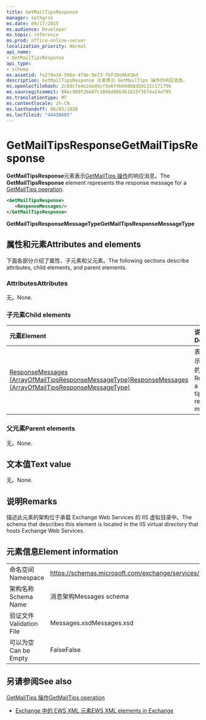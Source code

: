 ```yaml
---
title: GetMailTipsResponse
manager: sethgros
ms.date: 09/17/2015
ms.audience: Developer
ms.topic: reference
ms.prod: office-online-server
localization_priority: Normal
api_name:
- GetMailTipsResponse
api_type:
- schema
ms.assetid: fe270e34-566e-4f9e-9e73-fbf38e06436d
description: GetMailTipsResponse 元素表示 GetMailTips 操作的响应消息。
ms.openlocfilehash: 2c0dcfe4e2deddcf9a6f4bb9d68d59115c171796
ms.sourcegitcommit: 88ec988f2bb67c1866d06b361615f3674a24e795
ms.translationtype: MT
ms.contentlocale: zh-CN
ms.lasthandoff: 06/03/2020
ms.locfileid: "44458605"
---
```

# <a name="getmailtipsresponse"></a><span data-ttu-id="51bf1-103">GetMailTipsResponse</span><span class="sxs-lookup"><span data-stu-id="51bf1-103">GetMailTipsResponse</span></span>

<span data-ttu-id="51bf1-104">**GetMailTipsResponse**元素表示[GetMailTips 操作](getmailtips-operation.md)的响应消息。</span><span class="sxs-lookup"><span data-stu-id="51bf1-104">The **GetMailTipsResponse** element represents the response message for a [GetMailTips operation](getmailtips-operation.md).</span></span>
  
```XML
<GetMailTipsResponse>
   <ResponseMessages/>
</GetMailTipsResponse>
```

 <span data-ttu-id="51bf1-105">**GetMailTipsResponseMessageType**</span><span class="sxs-lookup"><span data-stu-id="51bf1-105">**GetMailTipsResponseMessageType**</span></span>
## <a name="attributes-and-elements"></a><span data-ttu-id="51bf1-106">属性和元素</span><span class="sxs-lookup"><span data-stu-id="51bf1-106">Attributes and elements</span></span>

<span data-ttu-id="51bf1-107">下面各部分介绍了属性、子元素和父元素。</span><span class="sxs-lookup"><span data-stu-id="51bf1-107">The following sections describe attributes, child elements, and parent elements.</span></span>
  
### <a name="attributes"></a><span data-ttu-id="51bf1-108">Attributes</span><span class="sxs-lookup"><span data-stu-id="51bf1-108">Attributes</span></span>

<span data-ttu-id="51bf1-109">无。</span><span class="sxs-lookup"><span data-stu-id="51bf1-109">None.</span></span>
  
### <a name="child-elements"></a><span data-ttu-id="51bf1-110">子元素</span><span class="sxs-lookup"><span data-stu-id="51bf1-110">Child elements</span></span>

|<span data-ttu-id="51bf1-111">**元素**</span><span class="sxs-lookup"><span data-stu-id="51bf1-111">**Element**</span></span>|<span data-ttu-id="51bf1-112">**说明**</span><span class="sxs-lookup"><span data-stu-id="51bf1-112">**Description**</span></span>|
|:-----|:-----|
|[<span data-ttu-id="51bf1-113">ResponseMessages (ArrayOfMailTipsResponseMessageType)</span><span class="sxs-lookup"><span data-stu-id="51bf1-113">ResponseMessages (ArrayOfMailTipsResponseMessageType)</span></span>](responsemessages-arrayofmailtipsresponsemessagetype.md) <br/> |<span data-ttu-id="51bf1-114">表示邮件提示响应邮件的列表。</span><span class="sxs-lookup"><span data-stu-id="51bf1-114">Represents a list of mail tips response messages.</span></span>  <br/> |
   
### <a name="parent-elements"></a><span data-ttu-id="51bf1-115">父元素</span><span class="sxs-lookup"><span data-stu-id="51bf1-115">Parent elements</span></span>

<span data-ttu-id="51bf1-116">无。</span><span class="sxs-lookup"><span data-stu-id="51bf1-116">None.</span></span>
  
## <a name="text-value"></a><span data-ttu-id="51bf1-117">文本值</span><span class="sxs-lookup"><span data-stu-id="51bf1-117">Text value</span></span>

<span data-ttu-id="51bf1-118">无。</span><span class="sxs-lookup"><span data-stu-id="51bf1-118">None.</span></span>
  
## <a name="remarks"></a><span data-ttu-id="51bf1-119">说明</span><span class="sxs-lookup"><span data-stu-id="51bf1-119">Remarks</span></span>

<span data-ttu-id="51bf1-120">描述此元素的架构位于承载 Exchange Web Services 的 IIS 虚拟目录中。</span><span class="sxs-lookup"><span data-stu-id="51bf1-120">The schema that describes this element is located in the IIS virtual directory that hosts Exchange Web Services.</span></span>
  
## <a name="element-information"></a><span data-ttu-id="51bf1-121">元素信息</span><span class="sxs-lookup"><span data-stu-id="51bf1-121">Element information</span></span>

|||
|:-----|:-----|
|<span data-ttu-id="51bf1-122">命名空间</span><span class="sxs-lookup"><span data-stu-id="51bf1-122">Namespace</span></span>  <br/> |https://schemas.microsoft.com/exchange/services/2006/messages  <br/> |
|<span data-ttu-id="51bf1-123">架构名称</span><span class="sxs-lookup"><span data-stu-id="51bf1-123">Schema Name</span></span>  <br/> |<span data-ttu-id="51bf1-124">消息架构</span><span class="sxs-lookup"><span data-stu-id="51bf1-124">Messages schema</span></span>  <br/> |
|<span data-ttu-id="51bf1-125">验证文件</span><span class="sxs-lookup"><span data-stu-id="51bf1-125">Validation File</span></span>  <br/> |<span data-ttu-id="51bf1-126">Messages.xsd</span><span class="sxs-lookup"><span data-stu-id="51bf1-126">Messages.xsd</span></span>  <br/> |
|<span data-ttu-id="51bf1-127">可以为空</span><span class="sxs-lookup"><span data-stu-id="51bf1-127">Can be Empty</span></span>  <br/> |<span data-ttu-id="51bf1-128">False</span><span class="sxs-lookup"><span data-stu-id="51bf1-128">False</span></span>  <br/> |
   
## <a name="see-also"></a><span data-ttu-id="51bf1-129">另请参阅</span><span class="sxs-lookup"><span data-stu-id="51bf1-129">See also</span></span>



[<span data-ttu-id="51bf1-130">GetMailTips 操作</span><span class="sxs-lookup"><span data-stu-id="51bf1-130">GetMailTips operation</span></span>](getmailtips-operation.md)


- [<span data-ttu-id="51bf1-131">Exchange 中的 EWS XML 元素</span><span class="sxs-lookup"><span data-stu-id="51bf1-131">EWS XML elements in Exchange</span></span>](ews-xml-elements-in-exchange.md)

